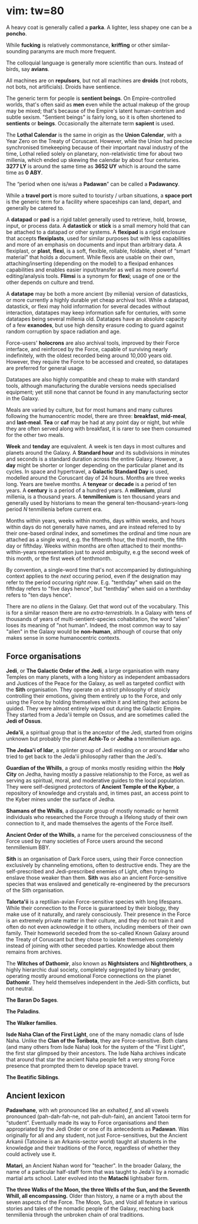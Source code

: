 # vim: tw=80

A heavy coat is generally called a **parka**. A lighter, less shapey one can be
a **poncho**.

While **fucking** is relatively commonstance, **kriffing** or other
similar-sounding paranyms are much more frequent.

The colloquial language is generally more scientific than ours. Instead of
birds, say **avians**.

All machines are on **repulsors**, but not all machines are **droids** (not
robots, not bots, not artificials). Droids have sentience.

The generic term for people is **sentient beings**. On Empire-controlled worlds,
that's often said as **men** even while the actual makeup of the group may be
mixed; that's because of the Empire's latent human-centrism and subtle sexism.
"Sentient beings" is fairly long, so it is often shortened to **sentients** or
**beings**. Occasionally the alternate term **sapient** is used.

The **Lothal Calendar** is the same in origin as the **Union Calendar**, with a
Year Zero on the Treaty of Coruscant. However, while the Union had precise
synchronised timekeeping because of their important naval industry of the time,
Lothal relied solely on planetary, non-relativistic time for about two millenia,
which ended up skewing the calendar by about four centuries. **3277 LY** is
around the same time as **3652 UY** which is around the same time as **0 ABY**.

The “period when one is/was a **Padawan**” can be called a **Padawancy**.

While a **travel port** is more suited to touristy / urban situations, a **space
port** is the generic term for a facility where spaceships can land, depart, and
generally be catered to.

A **datapad** or **pad** is a rigid tablet generally used to retrieve, hold,
browse, input, or process data. A **datastick** or **stick** is a small memory
hold that can be attached to a datapad or other systems. A **flexipad** is a
rigid enclosure that accepts **flexiplasts**, used for similar purposes but with
less capabilities and more of an emphasis on documents and input than arbitrary
data. A flexiplast, or **plast**, **flexi**, is a soft, flexible, rollable,
foldable, sheet of “smart material” that holds a document. While flexis are
usable on their own, attaching/inserting (depending on the model) to a flexipad
enhances capabilities and enables easier input/transfer as well as more powerful
editing/analysis tools. **Flimsi** is a synonym for **flexi**; usage of one or
the other depends on culture and trend.

A **datatape** may be both a more ancient (by millenia) version of datasticks,
or more currently a highly durable yet cheap archival tool. While a datapad,
datastick, or flexi may hold information for several decades without
interaction, datatapes may keep information safe for centuries, with some
datatapes being several millenia old. Datatapes have an absolute capacity of a
few **exanodes**, but use high density erasure coding to guard against random
corruption by space radiation and age.

Force-users' **holocrons** are also archival tools, improved by their Force
interface, and reinforced by the Force, capable of surviving nearly
indefinitely, with the oldest recorded being around 10,000 years old. However,
they require the Force to be accessed and created, so datatapes are preferred
for general usage.

Datatapes are also highly compatible and cheap to make with standard tools,
although manufacturing the durable versions needs specialised equipment; yet
still none that cannot be found in any manufacturing sector in the Galaxy.

Meals are varied by culture, but for most humans and many cultures following the
humanocentric model, there are three: **breakfast**, **mid-meal**, and
**last-meal**. **Tea** or **caf** may be had at any point day or night, but
while they are often served along with breakfast, it is rarer to see them
consumed for the other two meals.

**Week** and **tenday** are equivalent. A week is ten days in most cultures and
planets around the Galaxy. A **Standard hour** and its subdivisions in minutes
and seconds is a standard duration across the entire Galaxy. However, a **day**
might be shorter or longer depending on the particular planet and its cycles. In
space and hypertravel, a **Galactic Standard Day** is used, modelled around the
Coruscant day of 24 hours. Months are three weeks long. Years are twelve months.
A **tenyear** or **decade** is a period of ten years. A **century** is a period
of a hundred years. A **millenium**, plural millenia, is a thousand years. A
**tenmillenium** is ten thousand years and generally used by historians to mean
the general ten-thousand-years-long period _N_ tenmillenia before current era.

Months within years, weeks within months, days within weeks, and hours within
days do not generally have names, and are instead referred to by their one-based
ordinal index, and sometimes the ordinal and time noun are attached as a single
word, e.g. the fifteenth hour, the third month, the fifth day or fifthday. Weeks
within months are often attached to their months-within-years representation
just to avoid ambiguity, e.g the second week of this month, or the first week of
tenthmonth.

By convention, a single-word time that's not accompanied by distinguishing
context applies to the _next_ occuring period, even if the designation may refer
to the period occuring _right now_. E.g. "tenthday" when said on the fifthday
refers to "five days hence", but "tenthday" when said on a tenthday refers to
"ten days hence".

There are no _aliens_ in the Galaxy. Get that word out of the vocabulary. This
is for a similar reason there are no _extra-terrestrials_. In a Galaxy with tens
of thousands of years of multi-sentient-species cohabitation, the word "alien"
loses its meaning of "not human". Indeed, the most common way to say "alien" in
the Galaxy would be **non-human**, although of course that only makes sense in
some humanocentric contexts.

## Force organisations

**Jedi**, or **The Galactic Order of the Jedi**, a large organisation with many
Temples on many planets, with a long history as independent ambassadors and
Justices of the Peace for the Galaxy, as well as targeted conflict with the
**Sith** organisation. They operate on a strict philosophy of stoicly
controlling their emotions, giving them entirely up to the Force, and only using
the Force by holding themselves within it and letting their actions be guided.
They were almost entirely wiped out during the Galactic Empire. They started
from a Jeda'ii temple on Ossus, and are sometimes called the **Jedi of Ossus**.

**Jeda'ii**, a spiritual group that is the ancestor of the Jedi, started from
origins unknown but probably the planet **Achk-To** or **Jedha** a tenmillenium
ago.

**The Jedaa'i of Idar**, a splinter group of Jedi residing on or around **Idar**
who tried to get back to the Jeda'ii philosophy rather than the Jedi's.

**Guardian of the Whills**, a group of monks mostly residing within the **Holy
City** on Jedha, having mostly a passive relationship to the Force, as well as
serving as spiritual, moral, and moderative guides to the local population. They
were self-designed protectors of **Ancient Temple of the Kyber**, a repository
of knowledge and crystals and, in times past, an access point to the Kyber mines
under the surface of Jedha.

**Shamans of the Whills**, a disparate group of mostly nomadic or hermit
individuals who researched the Force through a lifelong study of their own
connection to it, and made themselves the agents of the Force itself.

**Ancient Order of the Whills**, a name for the perceived consciousness of the
Force used by many societies of Force users around the second tenmillenium BBY.

**Sith** is an organisation of Dark Force users, using their Force connection
exclusively by channeling emotions, often to destructive ends. They are the
self-prescribed and Jedi-prescribed enemies of Light, often trying to enslave
those weaker than them. **Sith** was also an ancient Force-sensitive species
that was enslaved and genetically re-engineered by the precursors of the Sith
organisation.

**Talorta'ii** is a reptilian-avian Force-sensitive species with long lifespans.
While their connection to the Force is guaranteed by their biology, they make
use of it naturally, and rarely consciously. Their presence in the Force is an
extremely private matter in their culture, and they do not train it and often do
not even acknowledge it to others, including members of their own family. Their
homeworld seceded from the so-called Known Galaxy around the Treaty of Coruscant
but they chose to isolate themselves completely instead of joining with other
seceded parties. Knowledge about them remains from archives.

The **Witches of Dathomir**, also known as **Nightsisters** and
**Nightbrothers**, a highly hierarchic dual society, completely segregated by
binary gender, operating mostly around emotional Force connections on the planet
**Dathomir**. They held themselves independent in the Jedi-Sith conflicts, but
not neutral.

**The Baran Do Sages**.

**The Paladins**.

**The Walker families**.

**Isde Naha Clan of the First Light**, one of the many nomadic clans of Isde
Naha. Unlike the **Clan of the Toribota**, they are Force-sensitive. Both clans
(and many others from Isde Naha) look for the system of the "First Light", the
first star glimpsed by their ancestors. The Isde Naha archives indicate that
around that star the ancient Naha people felt a very strong Force presence that
prompted them to develop space travel.

**The Beatific Siblings**.

## Ancient lexicon

**Padawhane**, with _wh_ pronounced like an exhalted _f_, and all vowels
pronounced (pah-dah-fah-ne, not pah-duh-fain), an ancient Tatooi term for
“student”. Eventually made its way to Force organisations and then appropriated
by the Jedi Order or one of its antecedents as **Padawan**. Was originally for
all and any student, not just Force-sensitives, but the Ancient Arkanii
(Tatooine is an Arkanis-sector world) taught all students in the knowledge and
their traditions of the Force, regardless of whether they could actively use it.

**Matari**, an Ancient Nahan word for "teacher". In the broader Galaxy, the
name of a particular half-staff form that was taught to Jeda'ii by a nomadic
martial arts school. Later evolved into the **Matachi** lightsaber form.

**The three Walks of the Moon, the three Wells of the Sun, and the Seventh Whill,
all encompassing.** Older than history, a name or a myth about the seven aspects
of the Force. The Moon, Sun, and Void all feature in various stories and
tales of the nomadic people of the Galaxy, reaching back tenmillenia through the
unbroken chain of oral traditions.
